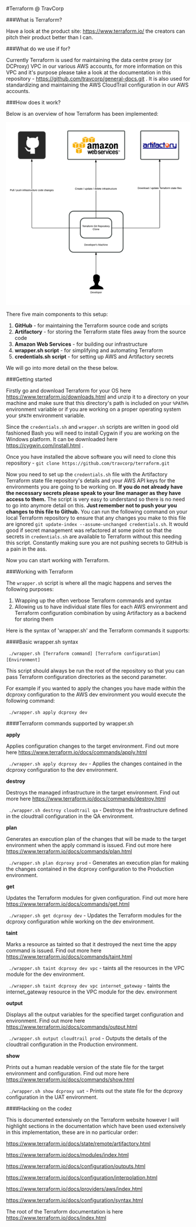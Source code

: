 #Terraform @ TravCorp

###What is Terraform?

Have a look at the product site: https://www.terraform.io/ the creators can pitch their product better than I can.

###What do we use if for?

Currently Terraform is used for maintaining the data centre proxy (or DCProxy) VPC in our various AWS accounts, for more information on  this VPC and it's purpose please take a look at the documentation in this repository - https://github.com/travcorp/general-docs.git . It is also used for standardizing and maintaining the AWS CloudTrail configuration in our AWS accounts.

###How does it work?

Below is an overview of how Terraform has been implemented:

![Terraform Overview](images/terraform_overview.png "Terraform Overview")

There five main components to this setup:

1. **GitHub** - for maintaining the Terraform source code and scripts
2. **Artifactory** - for storing the Terraform state files away from the source code
3. **Amazon Web Services** - for building our infrastructure
4. **wrapper.sh script** - for simplifying and automating Terraform
5. **credentials.sh script** - for setting up AWS and Artifactory secrets

We will go into more detail on the these below.

###Getting started

Firstly go and download Terraform for your OS here https://www.terraform.io/downloads.html and unzip it to a directory on your machine and make sure that this directory's path is included on your `%PATH%` environment variable or if you are working on a proper operating system your `$PATH` environment variable.

Since the `credentials.sh` and `wrapper.sh` scripts are written in good old fashioned Bash you will need to install Cygwin if you are working on the Windows platform. It can be downloaded here https://cygwin.com/install.html .

Once you have installed the above software you will need to clone this repository - `git clone https://github.com/travcorp/terraform.git`

Now you need to set up the `credentials.sh` file with the Artifactory Terraform state file repository's details and your AWS API keys for the environments you are going to be working on. **If you do not already have the necessary secrets please speak to your line manager as they have access to them.** The script is very easy to understand so there is no need to go into anymore detail on this. **Just remember not to push your you changes to this file to Github.** You can run the following command on your local Terraform repository to ensure that any changes you make to this file are ignored `git update-index --assume-unchanged credentials.sh`. It would good if secret management was refactored at some point so that the secrets in `credentials.sh` are available to Terraform without this needing this script.  Constantly making sure you are not pushing secrets to GitHub is a pain in the ass.

Now you can start working with Terraform.

###Working with Terraform

The `wrapper.sh` script is where all the magic happens and serves the following purposes:

1. Wrapping up the often verbose Terraform commands and syntax
2. Allowing us to have individual state files for each AWS environment and Terraform configuration combination by using Artifactory as a backend for storing them

Here is the syntax of 'wrapper.sh' and the Terraform commands it supports:

####Basic wrapper.sh syntax

` ./wrapper.sh [Terraform command] [Terraform configuration] [Environment]`

This script should always be run the root of the repository so that you can pass Terraform configuration directories as the second parameter.

For example if you wanted to apply the changes you have made within the dcproxy configuration to the AWS dev environment you would execute the following command:

` ./wrapper.sh apply dcproxy dev`

####Terraform commands supported by wrapper.sh

**apply**

Applies configuration changes to the target environment. Find out more here https://www.terraform.io/docs/commands/apply.html

` ./wrapper.sh apply dcproxy dev` - Applies the changes contained in the dcproxy configuration to the dev environment.

**destroy**

Destroys the managed infrastructure in the target environment. Find out more here https://www.terraform.io/docs/commands/destroy.html

` ./wrapper.sh destroy cloudtrail qa` - Destroys the infrastructure defined in the cloudtrail configuration in the QA environment.

**plan**

Generates an execution plan of the changes that will be made to the target environment when the apply command is issued. Find out more here https://www.terraform.io/docs/commands/plan.html

` ./wrapper.sh plan dcproxy prod` - Generates an execution plan for making the changes contained in the dcproxy configuration to the Production environment.

**get**

Updates the Terraform modules for given configuration. Find out more here https://www.terraform.io/docs/commands/get.html

` ./wrapper.sh get dcproxy dev` - Updates the Terraform modules for the dcproxy configuration while working on the dev environment.

**taint**

Marks a resource as tainted so that it destroyed the next time the appy command is issued. Find out more here https://www.terraform.io/docs/commands/taint.html

` ./wrapper.sh taint dcproxy dev vpc` - taints all the resources in the VPC module for the dev environment.

` ./wrapper.sh taint dcproxy dev vpc internet_gateway` - taints the internet_gateway resource in the VPC module for the dev. environment

**output**

Displays all the output variables for the specified target configuration and environment. Find out more here https://www.terraform.io/docs/commands/output.html

` ./wrapper.sh output cloudtrail prod` - Outputs the details of the cloudtrail configuration in the Production environment.

**show**

Prints out a human readable version of the state file for the target environment and configuration. Find out more here https://www.terraform.io/docs/commands/show.html

` ./wrapper.sh show dcproxy uat` - Prints out the state file for the dcproxy configuration in the UAT environment.

####Hacking on the codez

This is documented extensively on the Terraform website however I will highlight sections in the documentation which have been used extensively in this implementation, these are in no particular order:

https://www.terraform.io/docs/state/remote/artifactory.html

https://www.terraform.io/docs/modules/index.html

https://www.terraform.io/docs/configuration/outputs.html

https://www.terraform.io/docs/configuration/interpolation.html

https://www.terraform.io/docs/providers/aws/index.html

https://www.terraform.io/docs/configuration/syntax.html

The root of the Terraform documentation is here https://www.terraform.io/docs/index.html
